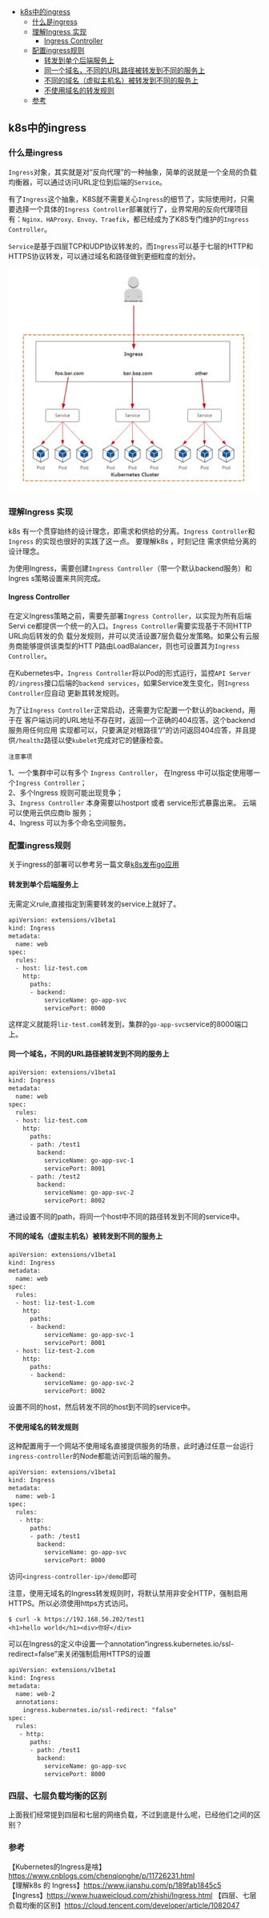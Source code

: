 <!-- START doctoc generated TOC please keep comment here to allow auto update -->
<!-- DON'T EDIT THIS SECTION, INSTEAD RE-RUN doctoc TO UPDATE -->


- [k8s中的ingress](#k8s%E4%B8%AD%E7%9A%84ingress)
  - [什么是ingress](#%E4%BB%80%E4%B9%88%E6%98%AFingress)
  - [理解Ingress 实现](#%E7%90%86%E8%A7%A3ingress-%E5%AE%9E%E7%8E%B0)
    - [Ingress Controller](#ingress-controller)
  - [配置ingress规则](#%E9%85%8D%E7%BD%AEingress%E8%A7%84%E5%88%99)
    - [转发到单个后端服务上](#%E8%BD%AC%E5%8F%91%E5%88%B0%E5%8D%95%E4%B8%AA%E5%90%8E%E7%AB%AF%E6%9C%8D%E5%8A%A1%E4%B8%8A)
    - [同一个域名，不同的URL路径被转发到不同的服务上](#%E5%90%8C%E4%B8%80%E4%B8%AA%E5%9F%9F%E5%90%8D%E4%B8%8D%E5%90%8C%E7%9A%84url%E8%B7%AF%E5%BE%84%E8%A2%AB%E8%BD%AC%E5%8F%91%E5%88%B0%E4%B8%8D%E5%90%8C%E7%9A%84%E6%9C%8D%E5%8A%A1%E4%B8%8A)
    - [不同的域名（虚拟主机名）被转发到不同的服务上](#%E4%B8%8D%E5%90%8C%E7%9A%84%E5%9F%9F%E5%90%8D%E8%99%9A%E6%8B%9F%E4%B8%BB%E6%9C%BA%E5%90%8D%E8%A2%AB%E8%BD%AC%E5%8F%91%E5%88%B0%E4%B8%8D%E5%90%8C%E7%9A%84%E6%9C%8D%E5%8A%A1%E4%B8%8A)
    - [不使用域名的转发规则](#%E4%B8%8D%E4%BD%BF%E7%94%A8%E5%9F%9F%E5%90%8D%E7%9A%84%E8%BD%AC%E5%8F%91%E8%A7%84%E5%88%99)
  - [参考](#%E5%8F%82%E8%80%83)

<!-- END doctoc generated TOC please keep comment here to allow auto update -->

## k8s中的ingress

### 什么是ingress

`Ingress`对象，其实就是对“反向代理”的一种抽象，简单的说就是一个全局的负载均衡器，可以通过访问URL定位到后端的`Service`。  

有了`Ingress`这个抽象，K8S就不需要关心`Ingress`的细节了，实际使用时，只需要选择一个具体的`Ingress Controller`部署就行了，业界常用的反向代理项目有：`Nginx、HAProxy、Envoy、Traefik`，都已经成为了K8S专门维护的`Ingress Controller`。  

`Service`是基于四层TCP和UDP协议转发的，而`Ingress`可以基于七层的HTTP和HTTPS协议转发，可以通过域名和路径做到更细粒度的划分。  

![channel](/img/ingress_7.jpg?raw=true)

### 理解Ingress 实现

k8s 有一个贯穿始终的设计理念，即需求和供给的分离。`Ingress Controller`和 `Ingress` 的实现也很好的实践了这一点。 要理解k8s ，时刻记住 需求供给分离的设计理念。

为使用Ingress，需要创建`Ingress Controller`（带一个默认backend服务）和Ingres s策略设置来共同完成。 

#### Ingress Controller

在定义Ingress策略之前，需要先部署`Ingress Controller`，以实现为所有后端Servi ce都提供一个统一的入口。`Ingress Controller`需要实现基于不同HTTP URL向后转发的负 载分发规则，并可以灵活设置7层负载分发策略。如果公有云服务商能够提供该类型的HTT P路由LoadBalancer，则也可设置其为`Ingress Controller`。    

在Kubernetes中，`Ingress Controller`将以Pod的形式运行，监控`API Server`的`/ingress`接口后端的`backend services`，如果Service发生变化，则`Ingress Controller`应自动 更新其转发规则。    

为了让`Ingress Controller`正常启动，还需要为它配置一个默认的backend，用于在 客户端访问的URL地址不存在时，返回一个正确的404应答。这个backend服务用任何应用 实现都可以，只要满足对根路径“/”的访问返回404应答，并且提供`/healthz`路径以使`kubelet`完成对它的健康检查。  

`注意事项`

1、一个集群中可以有多个 `Ingress Controller`， 在Ingress 中可以指定使用哪一个`Ingress Controller`；  
2、多个Ingress 规则可能出现竞争；   
3、`Ingress Controller` 本身需要以hostport 或者 service形式暴露出来。 云端可以使用云供应商lb 服务；    
4、Ingress 可以为多个命名空间服务。  

### 配置ingress规则

关于ingress的部署可以参考另一篇文章[k8s发布go应用](https://www.cnblogs.com/ricklz/p/14071965.html)  

#### 转发到单个后端服务上

无需定义rule,直接指定到需要转发的service上就好了。  

```
apiVersion: extensions/v1beta1
kind: Ingress
metadata:
  name: web
spec:
  rules:
  - host: liz-test.com
    http:
      paths:
      - backend:
          serviceName: go-app-svc
          servicePort: 8000
```

这样定义就能将`liz-test.com`转发到，集群的`go-app-svc`service的8000端口上。   

#### 同一个域名，不同的URL路径被转发到不同的服务上

```
apiVersion: extensions/v1beta1
kind: Ingress
metadata:
  name: web
spec:
  rules:
  - host: liz-test.com
    http:
      paths:
      - path: /test1
        backend:
          serviceName: go-app-svc-1
          servicePort: 8001
      - path: /test2
        backend:
          serviceName: go-app-svc-2
          servicePort: 8002
```

通过设置不同的path，将同一个host中不同的路径转发到不同的service中。   

#### 不同的域名（虚拟主机名）被转发到不同的服务上

```
apiVersion: extensions/v1beta1
kind: Ingress
metadata:
  name: web
spec:
  rules:
  - host: liz-test-1.com
    http:
      paths:
      - backend:
          serviceName: go-app-svc-1
          servicePort: 8001
  - host: liz-test-2.com
    http:
      paths:
      - backend:
          serviceName: go-app-svc-2
          servicePort: 8002
```

设置不同的host，然后转发不同的host到不同的service中。   

#### 不使用域名的转发规则

这种配置用于一个网站不使用域名直接提供服务的场景，此时通过任意一台运行`ingress-controller`的Node都能访问到后端的服务。  

```
apiVersion: extensions/v1beta1
kind: Ingress
metadata:
  name: web-1
spec:
  rules:
   - http:
      paths:
      - path: /test1
        backend:
          serviceName: go-app-svc
          servicePort: 8000
```

访问`<ingress-controller-ip>/demo`即可  

注意，使用无域名的Ingress转发规则时，将默认禁用非安全HTTP，强制启用HTTPS。所以必须使用https方式访问。   

```
$ curl -k https://192.168.56.202/test1
<h1>hello world</h1><div>你好</div>
```

可以在Ingress的定义中设置一个annotation“ingress.kubernetes.io/ssl-redirect=false”来关闭强制启用HTTPS的设置

```
apiVersion: extensions/v1beta1
kind: Ingress
metadata:
  name: web-2
  annotations:
    ingress.kubernetes.io/ssl-redirect: "false"
spec:
  rules:
   - http:
      paths:
      - path: /test1
        backend:
          serviceName: go-app-svc
          servicePort: 8000
```

### 四层、七层负载均衡的区别

上面我们经常提到四层和七层的网络负载，不过到底是什么呢，已经他们之间的区别？  



### 参考
【Kubernetes的Ingress是啥】https://www.cnblogs.com/chenqionghe/p/11726231.html  
【理解k8s 的 Ingress】https://www.jianshu.com/p/189fab1845c5  
【Ingress】https://www.huaweicloud.com/zhishi/Ingress.html 
【四层、七层负载均衡的区别】https://cloud.tencent.com/developer/article/1082047  

